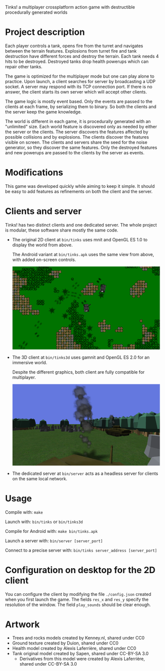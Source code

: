 Tinks! a multiplayer crossplatform action game with destructible procedurally generated worlds

# Project description

Each player controls a tank, opens fire from the turret and navigates between the terrain features.
Explosions from turret fire and tank destruction have different forces and destroy the terrain.
Each tank needs 4 hits to be destroyed.
Destroyed tanks drop health powerups which can repair other tanks.

The game is optimized for the multiplayer mode but one can play alone to practice.
Upon launch, a client searches for server by broadcasting a UDP socket.
A server may respond with its TCP connection port.
If there is no answer, the client starts its own server which will accept other clients.

The game logic is mostly event based.
Only the events are passed to the clients at each frame, by serializing them to binary.
So both the clients and the server keep the game knowledge.

The world is different in each game, it is procedurally generated with an "unlimited" size.
Each world feature is discovered only as needed by either the server or the clients.
The server discovers the features affected by possible collisions and by explosions.
The clients discover the features visible on screen.
The clients and servers share the seed for the noise generator, so they discover the same features.
Only the destroyed features and new powerups are passed to the clients by the server as events.

# Modifications

This game was developed quickly while aiming to keep it simple.
It should be easy to add features as refinements on both the client and the server.

# Clients and server

Tinks! has two distinct clients and one dedicated server.
The whole project is modular, these software share mostly the same code.

* The original 2D client at `bin/tinks` uses mnit and OpenGL ES 1.0 to display the world from above.

  The Android variant at `bin/tinks.apk` uses the same view from above, with added on-screen controls.

  ![Screenshot of the 2D client](doc/tinks.png)

* The 3D client at `bin/tinks3d` uses gamnit and OpenGL ES 2.0 for an immersive world.

  Despite the different graphics, both client are fully compatible for multiplayer.

  ![Screenshot of the 3D client](doc/tinks3d.png)

* The dedicated server at `bin/server` acts as a headless server for clients on the same local network.

# Usage

Compile with: `make`

Launch with: `bin/tinks` or `bin/tinks3d`

Compile for Android with: `make bin/tinks.apk`

Launch a server with: `bin/server [server_port]`

Connect to a precise server with: `bin/tinks server_address [server_port]`

# Configuration on desktop for the 2D client

You can configure the client by modifying the file `./config.json` created when you first launch the game.
The fields `res_x` and `res_y` specify the resolution of the window.
The field `play_sounds` should be clear enough.

# Artwork

* Trees and rocks models created by Kenney.nl, shared under CC0
* Ground texture created by Duion, shared under CC0
* Health model created by Alexis Laferrière, shared under CC0
* Tank original model created by Sapen, shared under CC-BY-SA 3.0
	* Derivatives from this model were created by Alexis Laferrière, shared under CC-BY-SA 3.0

